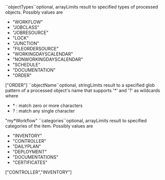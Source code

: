 <tr><td>``objectTypes``</td><td>optional, array</td><td>Limits result to specified types of processed objects. Possibly values are 
<ul><li>"WORKFLOW"</li>
    <li>"JOBCLASS"</li>
    <li>"JOBRESOURCE"</li>
    <li>"LOCK"</li>
    <li>"JUNCTION"</li>
    <li>"FILEORDERSOURCE"</li>
    <li>"WORKINGDAYSCALENDAR"</li>
    <li>"NONWORKINGDAYSCALENDAR"</li>
    <li>"SCHEDULE"</li>
    <li>"DOCUMENTATION"</li>
    <li>"ORDER"</li>
</ul>
</td><td>["ORDER"]</td><td></td></tr>
<tr><td>``objectName``</td><td>optional, string</td><td>Limits result to a specified glob pattern of a processed object's name 
that supports '&#42;' and '?' as wildcards where
<ul>
  <li> &#42; : match zero or more characters</li>
  <li> ? : match any single character</li>
</ul></td><td>"my*Workflow"</td><td></td></tr>
<tr><td>``categories``</td><td>optional, array</td><td>Limits result to specified categories of the item. Possibly values are 
<ul><li>"INVENTORY"</li>
    <li>"CONTROLLER"</li>
    <li>"DAILYPLAN"</li>
    <li>"DEPLOYMENT"</li>
    <li>"DOCUMENTATIONS"</li>
    <li>"CERTIFICATES"</li>
</ul>
</td><td>["CONTROLLER","INVENTORY"]</td><td></td></tr>
